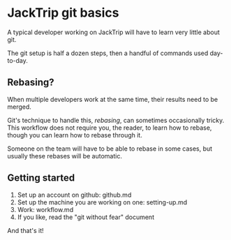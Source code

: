 # JackTrip git basics

A typical developer working on JackTrip will have to learn very little about
git.

The git setup is half a dozen steps, then a handful of commands used day-to-day.

## Rebasing?

When multiple developers work at the same time, their results need to be
merged.

Git's technique to handle this, _rebasing_,  can sometimes occasionally
tricky. This workflow does not require you, the reader, to learn how to
rebase, though you can learn how to rebase through it.

Someone on the team will have to be able to rebase in some cases, but usually
these rebases will be automatic.

## Getting started

1. Set up an account on github: github.md
2. Set up the machine you are working on one: setting-up.md
3. Work: workflow.md
4. If you like, read the "git without fear" document

And that's it!
